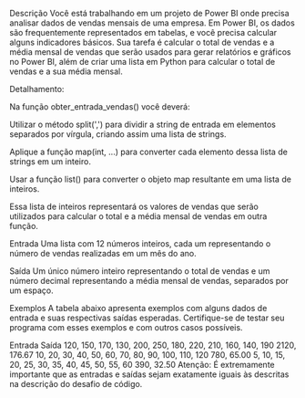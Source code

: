 Descrição
Você está trabalhando em um projeto de Power BI onde precisa analisar dados de vendas mensais de uma empresa. Em Power BI, os dados são frequentemente representados em tabelas, e você precisa calcular alguns indicadores básicos. Sua tarefa é calcular o total de vendas e a média mensal de vendas que serão usados para gerar relatórios e gráficos no Power BI, além de criar uma lista em Python para calcular o total de vendas e a sua média mensal.

Detalhamento:

Na função obter_entrada_vendas() você deverá:

Utilizar o método split(',') para dividir a string de entrada em elementos separados por vírgula, criando assim uma lista de strings.

Aplique a função map(int, ...) para converter cada elemento dessa lista de strings em um inteiro.

Usar a função list() para converter o objeto map resultante em uma lista de inteiros.

Essa lista de inteiros representará os valores de vendas que serão utilizados para calcular o total e a média mensal de vendas em outra função.

Entrada
Uma lista com 12 números inteiros, cada um representando o número de vendas realizadas em um mês do ano.

Saída
Um único número inteiro representando o total de vendas e um número decimal representando a média mensal de vendas, separados por um espaço.

Exemplos
A tabela abaixo apresenta exemplos com alguns dados de entrada e suas respectivas saídas esperadas. Certifique-se de testar seu programa com esses exemplos e com outros casos possíveis.

Entrada	Saída
120, 150, 170, 130, 200, 250, 180, 220, 210, 160, 140, 190	2120, 176.67
10, 20, 30, 40, 50, 60, 70, 80, 90, 100, 110, 120	780, 65.00
5, 10, 15, 20, 25, 30, 35, 40, 45, 50, 55, 60	390, 32.50
Atenção: É extremamente importante que as entradas e saídas sejam exatamente iguais às descritas na descrição do desafio de código.


